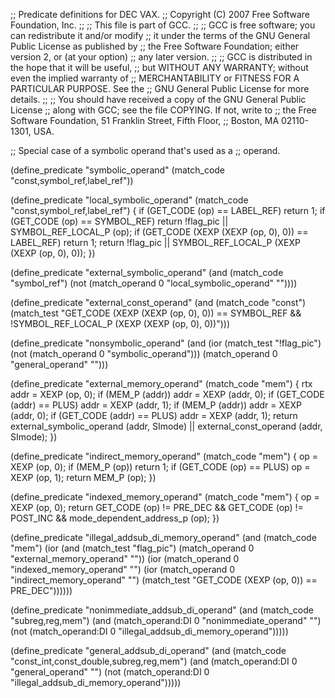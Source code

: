 ;; Predicate definitions for DEC VAX.
;; Copyright (C) 2007 Free Software Foundation, Inc.
;;
;; This file is part of GCC.
;;
;; GCC is free software; you can redistribute it and/or modify
;; it under the terms of the GNU General Public License as published by
;; the Free Software Foundation; either version 2, or (at your option)
;; any later version.
;;
;; GCC is distributed in the hope that it will be useful,
;; but WITHOUT ANY WARRANTY; without even the implied warranty of
;; MERCHANTABILITY or FITNESS FOR A PARTICULAR PURPOSE.  See the
;; GNU General Public License for more details.
;;
;; You should have received a copy of the GNU General Public License
;; along with GCC; see the file COPYING.  If not, write to
;; the Free Software Foundation, 51 Franklin Street, Fifth Floor,
;; Boston, MA 02110-1301, USA.

;; Special case of a symbolic operand that's used as a 
;; operand.

(define_predicate "symbolic_operand"
  (match_code "const,symbol_ref,label_ref"))

(define_predicate "local_symbolic_operand"
  (match_code "const,symbol_ref,label_ref")
{
  if (GET_CODE (op) == LABEL_REF)
    return 1;
  if (GET_CODE (op) == SYMBOL_REF)
    return !flag_pic || SYMBOL_REF_LOCAL_P (op);
  if (GET_CODE (XEXP (XEXP (op, 0), 0)) == LABEL_REF)
    return 1;
  return !flag_pic || SYMBOL_REF_LOCAL_P (XEXP (XEXP (op, 0), 0));
})

(define_predicate "external_symbolic_operand"
  (and (match_code "symbol_ref")
       (not (match_operand 0 "local_symbolic_operand" ""))))

(define_predicate "external_const_operand"
  (and (match_code "const")
       (match_test "GET_CODE (XEXP (XEXP (op, 0), 0)) == SYMBOL_REF
		    && !SYMBOL_REF_LOCAL_P (XEXP (XEXP (op, 0), 0))")))

(define_predicate "nonsymbolic_operand"
  (and (ior (match_test "!flag_pic")
	    (not (match_operand 0 "symbolic_operand")))
       (match_operand 0 "general_operand" "")))

(define_predicate "external_memory_operand"
   (match_code "mem")
{
  rtx addr = XEXP (op, 0);
  if (MEM_P (addr))
    addr = XEXP (addr, 0);
  if (GET_CODE (addr) == PLUS)
    addr = XEXP (addr, 1);
  if (MEM_P (addr))
    addr = XEXP (addr, 0);
  if (GET_CODE (addr) == PLUS)
    addr = XEXP (addr, 1);
  return external_symbolic_operand (addr, SImode)
         || external_const_operand (addr, SImode);
})

(define_predicate "indirect_memory_operand"
   (match_code "mem")
{
  op = XEXP (op, 0);
  if (MEM_P (op))
    return 1;
  if (GET_CODE (op) == PLUS)
    op = XEXP (op, 1);
  return MEM_P (op);
})

(define_predicate "indexed_memory_operand"
   (match_code "mem")
{
  op = XEXP (op, 0);
  return GET_CODE (op) != PRE_DEC && GET_CODE (op) != POST_INC
	 && mode_dependent_address_p (op);
})

(define_predicate "illegal_addsub_di_memory_operand"
   (and (match_code "mem")
	(ior (and (match_test "flag_pic")
		  (match_operand 0 "external_memory_operand" ""))
	     (ior (match_operand 0 "indexed_memory_operand" "")
		  (ior (match_operand 0 "indirect_memory_operand" "")
		       (match_test "GET_CODE (XEXP (op, 0)) == PRE_DEC"))))))

(define_predicate "nonimmediate_addsub_di_operand"
   (and (match_code "subreg,reg,mem")
        (and (match_operand:DI 0 "nonimmediate_operand" "")
	     (not (match_operand:DI 0 "illegal_addsub_di_memory_operand")))))

(define_predicate "general_addsub_di_operand"
   (and (match_code "const_int,const_double,subreg,reg,mem")
	(and (match_operand:DI 0 "general_operand" "")
	     (not (match_operand:DI 0 "illegal_addsub_di_memory_operand")))))
